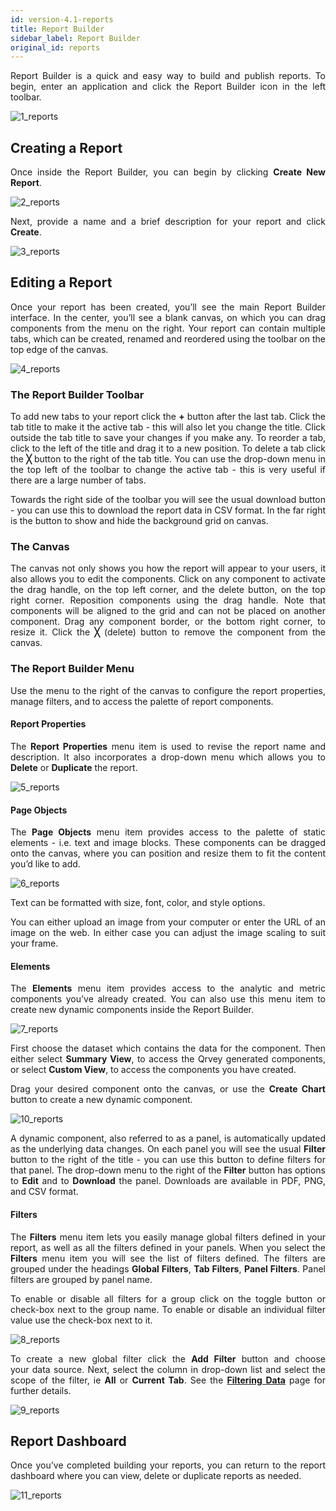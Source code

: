 ```yaml
---
id: version-4.1-reports
title: Report Builder
sidebar_label: Report Builder
original_id: reports
---
```


<div style="text-align: justify">

Report Builder is a quick and easy way to build and publish reports. To begin, enter an application and click the Report Builder icon in the left toolbar.

![1_reports](https://s3.amazonaws.com/cdn.qrvey.com/documentation_assets/ui-docs/builders/3.4.4.1_reports/1_reports.png#thumbnail-20)

## Creating a Report
Once inside the Report Builder, you can begin by clicking **Create New Report**.

![2_reports](https://s3.amazonaws.com/cdn.qrvey.com/documentation_assets/ui-docs/builders/3.4.4.1_reports/2_reports.png#thumbnail-40)

Next, provide a name and a brief description for your report and click **Create**.

![3_reports](https://s3.amazonaws.com/cdn.qrvey.com/documentation_assets/ui-docs/builders/3.4.4.1_reports/3_reports.png#thumbnail-80)

## Editing a Report
Once your report has been created, you’ll see the main Report Builder interface. In the center, you’ll see a blank canvas, on which you can drag components from the menu on the right. Your report can contain multiple tabs, which can be created, renamed and reordered using the toolbar on the top edge of the canvas.

![4_reports](https://s3.amazonaws.com/cdn.qrvey.com/documentation_assets/ui-docs/builders/3.4.4.1_reports/4_reports.png#thumbnail)
### The Report Builder Toolbar
To add new tabs to your report click the **+** button after the last tab. Click the tab title to make it the active tab - this will also let you change the title. Click outside the tab title to save your changes if you make any. To reorder a tab, click to the left of the title and drag it to a new position. To delete a tab click the **╳** button to the right of the tab title. You can use the drop-down menu in the top left of the toolbar to change the active tab - this is very useful if there are a large number of tabs.

Towards the right side of the toolbar you will see the usual download button - you can use this to download the report data in CSV format. In the far right is the button to show and hide the background grid on canvas.

### The Canvas
The canvas not only shows you how the report will appear to your users, it also allows you to edit the components. Click on any component to activate the drag handle, on the top left corner, and the delete button, on the top right corner. Reposition components using the drag handle. Note that components will be aligned to the grid and can not be placed on another component. Drag any component border, or the bottom right corner, to resize it. Click the **╳** (delete) button to remove the component from the canvas.

### The Report Builder Menu

Use the menu to the right of the canvas to configure the report properties, manage filters, and to access the palette of report components. 

#### Report Properties

The **Report Properties** menu item is used to revise the report name and description. It also incorporates a drop-down menu which allows you to **Delete** or **Duplicate** the report.

![5_reports](https://s3.amazonaws.com/cdn.qrvey.com/documentation_assets/ui-docs/builders/3.4.4.1_reports/5_reports.png#thumbnail-40)

#### Page Objects

The **Page Objects** menu item provides access to the palette of static elements - i.e. text and image blocks. These components can be dragged onto the canvas, where you can position and resize them to fit the content you’d like to add. 

![6_reports](https://s3.amazonaws.com/cdn.qrvey.com/documentation_assets/ui-docs/builders/3.4.4.1_reports/6_reports.png#thumbnail-40)

Text can be formatted with size, font, color, and style options.

You can either upload an image from your computer or enter the URL of an image on the web. In either case you can adjust the image scaling to suit your frame.  

#### Elements

The **Elements** menu item provides access to the analytic and metric components you’ve already created. You can also use this menu item to create new dynamic components inside the Report Builder. 

![7_reports](https://s3.amazonaws.com/cdn.qrvey.com/documentation_assets/ui-docs/builders/3.4.4.1_reports/7_reports.png#thumbnail-40)

First choose the dataset which contains the data for the component. Then either select **Summary View**, to access the Qrvey generated components, or select **Custom View**, to access the components you have created. 

Drag your desired component onto the canvas, or use the **Create Chart** button to create a new dynamic component. 

![10_reports](https://s3.amazonaws.com/cdn.qrvey.com/documentation_assets/ui-docs/builders/3.4.4.1_reports/10_reports.png#thumbnail)

A dynamic component, also referred to as a panel, is automatically updated as the underlying data changes. On each panel you will see the usual **Filter** button to the right of the title - you can use this button to define filters for that panel. The drop-down menu to the right of the **Filter** button has options to **Edit** and to **Download** the panel. Downloads are available in PDF, PNG, and CSV format.


#### Filters

The **Filters** menu item lets you easily manage global filters defined in your report, as well as all the filters defined in your panels. When you select the **Filters** menu item you will see the list of filters defined. The filters are grouped under the headings **Global Filters**, **Tab Filters**, **Panel Filters**. Panel filters are grouped by panel name. 

To enable or disable all filters for a group click on the toggle button or check-box next to the group name. To enable or disable an individual filter value use the check-box next to it.  

![8_reports](https://s3.amazonaws.com/cdn.qrvey.com/documentation_assets/ui-docs/builders/3.4.4.1_reports/8_reports.png#thumbnail-40)

To create a new global filter click the **Add Filter** button and choose your data source. Next, select the column in drop-down list and select the scope of the filter, ie **All** or **Current Tab**. See the [**Filtering Data**](../dataviews/filters) page for further details.

![9_reports](https://s3.amazonaws.com/cdn.qrvey.com/documentation_assets/ui-docs/builders/3.4.4.1_reports/9_reports.png#thumbnail)

## Report Dashboard

Once you’ve completed building your reports, you can return to the report dashboard  where you can view, delete or duplicate reports as needed. 

![11_reports](https://s3.amazonaws.com/cdn.qrvey.com/documentation_assets/ui-docs/builders/3.4.4.1_reports/11_reports.png#thumbnail)

